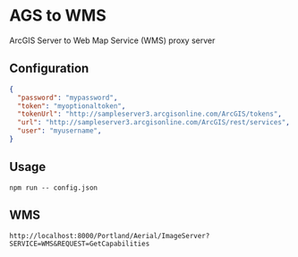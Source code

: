 # AGS to WMS
ArcGIS Server to Web Map Service (WMS) proxy server

## Configuration
```json
{
  "password": "mypassword",
  "token": "myoptionaltoken",
  "tokenUrl": "http://sampleserver3.arcgisonline.com/ArcGIS/tokens",
  "url": "http://sampleserver3.arcgisonline.com/ArcGIS/rest/services",
  "user": "myusername",
}
```

## Usage
```
npm run -- config.json
```

## WMS
```
http://localhost:8000/Portland/Aerial/ImageServer?SERVICE=WMS&REQUEST=GetCapabilities
```
